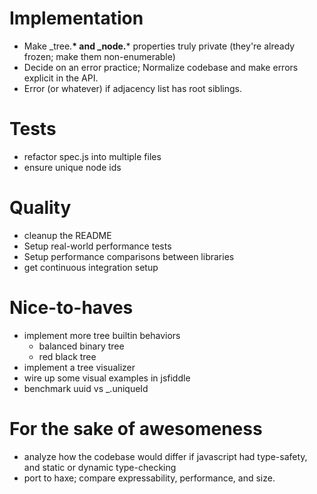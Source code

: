 # Implementation

 * Make _tree.__* and _node.__* properties truly private (they're
   already frozen; make them non-enumerable)
 * Decide on an error practice; Normalize codebase and make errors
   explicit in the API.
 * Error (or whatever) if adjacency list has root siblings.

# Tests

 * refactor spec.js into multiple files
 * ensure unique node ids

# Quality

 * cleanup the README
 * Setup real-world performance tests
 * Setup performance comparisons between libraries
 * get continuous integration setup
 
# Nice-to-haves

 * implement more tree builtin behaviors
   - balanced binary tree
   - red black tree
 * implement a tree visualizer
 * wire up some visual examples in jsfiddle
 * benchmark uuid vs _.uniqueId

# For the sake of awesomeness

 * analyze how the codebase would differ if javascript had
   type-safety, and static or dynamic type-checking
 * port to haxe; compare expressability, performance, and size.
 
